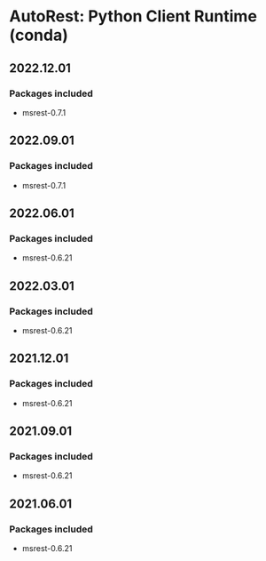 # AutoRest: Python Client Runtime (conda)

## 2022.12.01

### Packages included

- msrest-0.7.1

## 2022.09.01

### Packages included

- msrest-0.7.1

## 2022.06.01

### Packages included

- msrest-0.6.21

## 2022.03.01

### Packages included

- msrest-0.6.21

## 2021.12.01

### Packages included

- msrest-0.6.21

## 2021.09.01

### Packages included

- msrest-0.6.21

## 2021.06.01

### Packages included

- msrest-0.6.21
